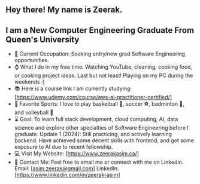 ## Hey there! My name is Zeerak.
<!--##
                                                            (Queen's University Flag)
                                                                     .
                                                                     |🟦🟨🟥
                                                                     |🟦🟨🟥
                                                                     |
                                                                     |-->                                                                     
## I am a New Computer Engineering Graduate From Queen's University                                                                  
- 🧠 Current Occupation: Seeking entry/new grad Software Engineering opportunities.
- ⌚ What I do in my free time: Watching YouTube, cleaning, cooking food, or cooking project ideas. Last but not least! Playing on my PC during the weekends :)
- 📚 Here is a course link I am currently studying: [https://www.udemy.com/course/aws-ai-practitioner-certified/]
- 🏸 Favorite Sports: I love to play basketball 🏀, soccer ⚽, badminton 🏸, and volleyball 🏐
- ⌛ Goal: To learn full stack development, cloud computing, AI, data science and explore other specialties of Software Engineering before I graduate. Update 1 (2024): Still practicing, and actively learning backend. Have achieved some decent skills with frontend, and got some exposure to AI due to recent fellowship.
- 💻 Visit My Website: [https://www.zeerakasim.ca/]
- 📧 Contact Me: Feel free to email me or connect with me on Linkedin. Email: [asim.zeerak@gmail.com] LinkedIn: [https://www.linkedin.com/in/zeerak-asim]

##
<!--### Skills:
<img align = "left" alt = "HTML" width = "26px" src = "https://cdn.iconscout.com/icon/free/png-64/html-3628838-3030115.png" />
<img align = "left" alt = "CSS" width = "26px" src = "https://cdn.iconscout.com/icon/free/png-64/css-131-722685.png" />
<img align = "left" alt = "Bootstrap" width = "26px" src = "https://cdn.iconscout.com/icon/free/png-64/bootstrap-3628663-3029888.png" />
<img align = "left" alt = "JavaScript" width = "26px" src = "https://cdn.iconscout.com/icon/free/png-64/javascript-1-225993.png" />
<img align = "left" alt = "Java" width = "26px" src = "https://cdn.iconscout.com/icon/free/png-64/java-3628857-3029997.png" />
<img align = "left" alt = "C" width = "26px" src = "https://cdn.iconscout.com/icon/free/png-64/c-58-1175247.png" />
<img align = "left" alt = "C++" width = "26px" src = "https://cdn.iconscout.com/icon/free/png-64/c-4-226082.png" />
<img align = "left" alt = "Python" width = "26px" src = "https://cdn.iconscout.com/icon/free/png-64/python-3628999-3030224.png" />
<img align = "left" alt = "Node.js" width = "26px" src = "https://cdn.iconscout.com/icon/free/png-64/node-js-1174925.png" />
<img align = "left" alt = "Express.js" width = "26px" src = "https://upload.wikimedia.org/wikipedia/commons/6/64/Expressjs.png" />
<img align = "left" alt = "React.js" width = "26px" src = "https://cdn4.iconfinder.com/data/icons/logos-3/600/React.js_logo-512.png" />
<br />-->
